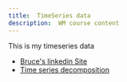 ```yaml
---
title:  TimeSeries data
description:  WM course content
---
```



This is my timeseries data
- [Bruce's linkedin Site](https://www.linkedin.com/in/brucecartertx/)
- [Time series decomposition](TimeSeriesDecomposition.ipynb)
